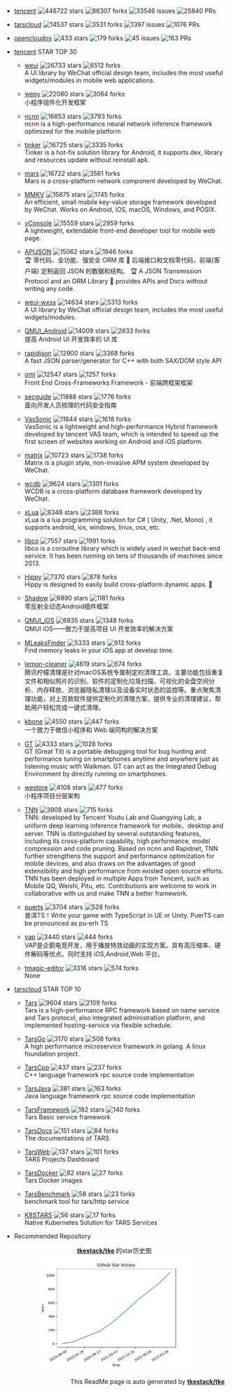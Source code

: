 
+ [tencent](https://github.com/tencent)
![446722 stars](https://img.shields.io/badge/Stars-446722-green)
![86307 forks](https://img.shields.io/badge/Forks-86307-green)
![33546 issues](https://img.shields.io/badge/Issues-33546-green)
![25840 PRs](https://img.shields.io/badge/PRs-25840-green)

+ [tarscloud](https://github.com/tarscloud)
![14537 stars](https://img.shields.io/badge/Stars-14537-green)
![3531 forks](https://img.shields.io/badge/Forks-3531-green)
![1397 issues](https://img.shields.io/badge/Issues-1397-green)
![1076 PRs](https://img.shields.io/badge/PRs-1076-green)

+ [opencloudos](https://github.com/opencloudos)
![433 stars](https://img.shields.io/badge/Stars-433-green)
![179 forks](https://img.shields.io/badge/Forks-179-green)
![45 issues](https://img.shields.io/badge/Issues-45-green)
![163 PRs](https://img.shields.io/badge/PRs-163-green)



+ [tencent](https://github.com/tencent) STAR TOP 30
    
    + [weui](https://github.com/tencent/weui) 
    ![26733 stars](https://img.shields.io/badge/Stars-26733-green)
    ![6512 forks](https://img.shields.io/badge/Forks-6512-green)  
    A UI library by WeChat official design team, includes the most useful widgets/modules in mobile web applications.
    
    + [wepy](https://github.com/tencent/wepy) 
    ![22080 stars](https://img.shields.io/badge/Stars-22080-green)
    ![3064 forks](https://img.shields.io/badge/Forks-3064-green)  
    小程序组件化开发框架
    
    + [ncnn](https://github.com/tencent/ncnn) 
    ![16853 stars](https://img.shields.io/badge/Stars-16853-green)
    ![3793 forks](https://img.shields.io/badge/Forks-3793-green)  
    ncnn is a high-performance neural network inference framework optimized for the mobile platform
    
    + [tinker](https://github.com/tencent/tinker) 
    ![16725 stars](https://img.shields.io/badge/Stars-16725-green)
    ![3335 forks](https://img.shields.io/badge/Forks-3335-green)  
    Tinker is a hot-fix solution library for Android, it supports dex, library and resources update without reinstall apk.
    
    + [mars](https://github.com/tencent/mars) 
    ![16722 stars](https://img.shields.io/badge/Stars-16722-green)
    ![3561 forks](https://img.shields.io/badge/Forks-3561-green)  
    Mars is a cross-platform network component  developed by WeChat.
    
    + [MMKV](https://github.com/tencent/MMKV) 
    ![15675 stars](https://img.shields.io/badge/Stars-15675-green)
    ![1745 forks](https://img.shields.io/badge/Forks-1745-green)  
    An efficient, small mobile key-value storage framework developed by WeChat. Works on Android, iOS, macOS, Windows, and POSIX.
    
    + [vConsole](https://github.com/tencent/vConsole) 
    ![15559 stars](https://img.shields.io/badge/Stars-15559-green)
    ![2959 forks](https://img.shields.io/badge/Forks-2959-green)  
    A lightweight, extendable front-end developer tool for mobile web page.
    
    + [APIJSON](https://github.com/tencent/APIJSON) 
    ![15062 stars](https://img.shields.io/badge/Stars-15062-green)
    ![1946 forks](https://img.shields.io/badge/Forks-1946-green)  
    🏆 零代码、全功能、强安全 ORM 库 🚀 后端接口和文档零代码，前端(客户端) 定制返回 JSON 的数据和结构。 🏆 A JSON Transmission Protocol and an ORM Library 🚀  provides APIs and Docs without writing any code.
    
    + [weui-wxss](https://github.com/tencent/weui-wxss) 
    ![14634 stars](https://img.shields.io/badge/Stars-14634-green)
    ![5313 forks](https://img.shields.io/badge/Forks-5313-green)  
    A UI library by WeChat official design team, includes the most useful widgets/modules.
    
    + [QMUI_Android](https://github.com/tencent/QMUI_Android) 
    ![14009 stars](https://img.shields.io/badge/Stars-14009-green)
    ![2633 forks](https://img.shields.io/badge/Forks-2633-green)  
    提高 Android UI 开发效率的 UI 库
    
    + [rapidjson](https://github.com/tencent/rapidjson) 
    ![12900 stars](https://img.shields.io/badge/Stars-12900-green)
    ![3368 forks](https://img.shields.io/badge/Forks-3368-green)  
    A fast JSON parser/generator for C++ with both SAX/DOM style API
    
    + [omi](https://github.com/tencent/omi) 
    ![12547 stars](https://img.shields.io/badge/Stars-12547-green)
    ![1257 forks](https://img.shields.io/badge/Forks-1257-green)  
     Front End Cross-Frameworks Framework - 前端跨框架框架
    
    + [secguide](https://github.com/tencent/secguide) 
    ![11888 stars](https://img.shields.io/badge/Stars-11888-green)
    ![1776 forks](https://img.shields.io/badge/Forks-1776-green)  
    面向开发人员梳理的代码安全指南
    
    + [VasSonic](https://github.com/tencent/VasSonic) 
    ![11644 stars](https://img.shields.io/badge/Stars-11644-green)
    ![1618 forks](https://img.shields.io/badge/Forks-1618-green)  
    VasSonic is a lightweight and high-performance Hybrid framework developed by tencent VAS team, which is intended to speed up the first screen of websites working on Android and iOS platform. 
    
    + [matrix](https://github.com/tencent/matrix) 
    ![10723 stars](https://img.shields.io/badge/Stars-10723-green)
    ![1738 forks](https://img.shields.io/badge/Forks-1738-green)  
    Matrix is a plugin style, non-invasive APM system developed by WeChat.
    
    + [wcdb](https://github.com/tencent/wcdb) 
    ![9624 stars](https://img.shields.io/badge/Stars-9624-green)
    ![1301 forks](https://img.shields.io/badge/Forks-1301-green)  
    WCDB is a cross-platform database framework developed by WeChat.
    
    + [xLua](https://github.com/tencent/xLua) 
    ![8348 stars](https://img.shields.io/badge/Stars-8348-green)
    ![2388 forks](https://img.shields.io/badge/Forks-2388-green)  
    xLua is a lua programming solution for  C# ( Unity, .Net, Mono) , it supports android, ios, windows, linux, osx, etc.
    
    + [libco](https://github.com/tencent/libco) 
    ![7557 stars](https://img.shields.io/badge/Stars-7557-green)
    ![1991 forks](https://img.shields.io/badge/Forks-1991-green)  
    libco is a coroutine library which is widely used in wechat  back-end service. It has been running on tens of thousands of machines since 2013.
    
    + [Hippy](https://github.com/tencent/Hippy) 
    ![7370 stars](https://img.shields.io/badge/Stars-7370-green)
    ![878 forks](https://img.shields.io/badge/Forks-878-green)  
    Hippy is designed to easily build cross-platform dynamic apps. 👏
    
    + [Shadow](https://github.com/tencent/Shadow) 
    ![6890 stars](https://img.shields.io/badge/Stars-6890-green)
    ![1181 forks](https://img.shields.io/badge/Forks-1181-green)  
    零反射全动态Android插件框架
    
    + [QMUI_iOS](https://github.com/tencent/QMUI_iOS) 
    ![6835 stars](https://img.shields.io/badge/Stars-6835-green)
    ![1348 forks](https://img.shields.io/badge/Forks-1348-green)  
    QMUI iOS——致力于提高项目 UI 开发效率的解决方案
    
    + [MLeaksFinder](https://github.com/tencent/MLeaksFinder) 
    ![5333 stars](https://img.shields.io/badge/Stars-5333-green)
    ![913 forks](https://img.shields.io/badge/Forks-913-green)  
    Find memory leaks in your iOS app at develop time.
    
    + [lemon-cleaner](https://github.com/tencent/lemon-cleaner) 
    ![4619 stars](https://img.shields.io/badge/Stars-4619-green)
    ![674 forks](https://img.shields.io/badge/Forks-674-green)  
    腾讯柠檬清理是针对macOS系统专属制定的清理工具。主要功能包括重复文件和相似照片的识别、软件的定制化垃圾扫描、可视化的全盘空间分析、内存释放、浏览器隐私清理以及设备实时状态的监控等。重点聚焦清理功能，对上百款软件提供定制化的清理方案，提供专业的清理建议，帮助用户轻松完成一键式清理。
    
    + [kbone](https://github.com/tencent/kbone) 
    ![4550 stars](https://img.shields.io/badge/Stars-4550-green)
    ![447 forks](https://img.shields.io/badge/Forks-447-green)  
    一个致力于微信小程序和 Web 端同构的解决方案
    
    + [GT](https://github.com/tencent/GT) 
    ![4333 stars](https://img.shields.io/badge/Stars-4333-green)
    ![1028 forks](https://img.shields.io/badge/Forks-1028-green)  
    GT (Great Tit) is a portable debugging tool for bug hunting and performance tuning on smartphones anytime and anywhere just as listening music with Walkman. GT can act as the Integrated Debug Environment by directly running on smartphones.
    
    + [westore](https://github.com/tencent/westore) 
    ![4108 stars](https://img.shields.io/badge/Stars-4108-green)
    ![477 forks](https://img.shields.io/badge/Forks-477-green)  
    小程序项目分层架构
    
    + [TNN](https://github.com/tencent/TNN) 
    ![3908 stars](https://img.shields.io/badge/Stars-3908-green)
    ![715 forks](https://img.shields.io/badge/Forks-715-green)  
    TNN: developed by Tencent Youtu Lab and Guangying Lab, a uniform deep learning inference framework for mobile、desktop and server. TNN is distinguished by several outstanding features, including its cross-platform capability, high performance, model compression and code pruning. Based on ncnn and Rapidnet, TNN further strengthens the support and performance optimization for mobile devices, and also draws on the advantages of good extensibility and high performance from existed open source efforts. TNN has been deployed in multiple Apps from Tencent, such as Mobile QQ, Weishi, Pitu, etc. Contributions are welcome to work in collaborative with us and make TNN a better framework. 
    
    + [puerts](https://github.com/tencent/puerts) 
    ![3704 stars](https://img.shields.io/badge/Stars-3704-green)
    ![528 forks](https://img.shields.io/badge/Forks-528-green)  
    普洱TS！Write your game with TypeScript in UE or Unity. PuerTS can be pronounced as pu-erh TS
    
    + [vap](https://github.com/tencent/vap) 
    ![3440 stars](https://img.shields.io/badge/Stars-3440-green)
    ![444 forks](https://img.shields.io/badge/Forks-444-green)  
    VAP是企鹅电竞开发，用于播放特效动画的实现方案。具有高压缩率、硬件解码等优点。同时支持 iOS,Android,Web 平台。
    
    + [tmagic-editor](https://github.com/tencent/tmagic-editor) 
    ![3316 stars](https://img.shields.io/badge/Stars-3316-green)
    ![574 forks](https://img.shields.io/badge/Forks-574-green)  
    None
    

+ [tarscloud](https://github.com/tarscloud) STAR TOP 10
    
    + [Tars](https://github.com/tarscloud/Tars) 
    ![9604 stars](https://img.shields.io/badge/Stars-9604-green)
    ![2109 forks](https://img.shields.io/badge/Forks-2109-green)  
    Tars is a high-performance RPC framework based on name service and Tars protocol, also integrated administration platform, and implemented hosting-service via flexible schedule.
    
    + [TarsGo](https://github.com/tarscloud/TarsGo) 
    ![3170 stars](https://img.shields.io/badge/Stars-3170-green)
    ![508 forks](https://img.shields.io/badge/Forks-508-green)  
    A  high performance microservice  framework  in golang. A linux foundation project.
    
    + [TarsCpp](https://github.com/tarscloud/TarsCpp) 
    ![437 stars](https://img.shields.io/badge/Stars-437-green)
    ![237 forks](https://img.shields.io/badge/Forks-237-green)  
    C++ language framework rpc source code implementation
    
    + [TarsJava](https://github.com/tarscloud/TarsJava) 
    ![381 stars](https://img.shields.io/badge/Stars-381-green)
    ![163 forks](https://img.shields.io/badge/Forks-163-green)  
    Java language framework rpc source code implementation
    
    + [TarsFramework](https://github.com/tarscloud/TarsFramework) 
    ![182 stars](https://img.shields.io/badge/Stars-182-green)
    ![140 forks](https://img.shields.io/badge/Forks-140-green)  
    Tars Basic service framework
    
    + [TarsDocs](https://github.com/tarscloud/TarsDocs) 
    ![151 stars](https://img.shields.io/badge/Stars-151-green)
    ![84 forks](https://img.shields.io/badge/Forks-84-green)  
    The documentations of TARS
    
    + [TarsWeb](https://github.com/tarscloud/TarsWeb) 
    ![137 stars](https://img.shields.io/badge/Stars-137-green)
    ![101 forks](https://img.shields.io/badge/Forks-101-green)  
    TARS Projects Dashboard
    
    + [TarsDocker](https://github.com/tarscloud/TarsDocker) 
    ![82 stars](https://img.shields.io/badge/Stars-82-green)
    ![27 forks](https://img.shields.io/badge/Forks-27-green)  
    Tars Docker  images
    
    + [TarsBenchmark](https://github.com/tarscloud/TarsBenchmark) 
    ![58 stars](https://img.shields.io/badge/Stars-58-green)
    ![23 forks](https://img.shields.io/badge/Forks-23-green)  
    benchmark tool for tars/http service
    
    + [K8STARS](https://github.com/tarscloud/K8STARS) 
    ![56 stars](https://img.shields.io/badge/Stars-56-green)
    ![17 forks](https://img.shields.io/badge/Forks-17-green)  
    Native Kubernetes  Solution for TARS Services
    


+ Recommended Repository  
<p align="center">
      <strong>
        <a href="https://github.com/tkestack/tke" target="_blank">tkestack/tke</a>
      </strong>  的star历史图
  <br>
  <img src="https://raw.githubusercontent.com/ButterAndButterfly/GithubTools/master/data/stars_history.jpg" width="350px"></img>    
</p>

<p align="right">
      This ReadMe page is auto generated by 
      <strong>
        <a href="https://github.com/tkestack/tke" target="_blank">tkestack/tke</a><br>
      </strong>   
</p>